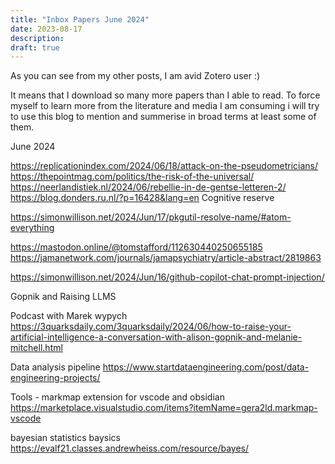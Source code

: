 ```yaml
---
title: "Inbox Papers June 2024"
date: 2023-08-17
description:
draft: true
---
```


As you can see from my other posts, I am avid Zotero user :) 

It means that I download so many more papers than I able to read. To force myself to learn more from the literature and media I am consuming i will try to use this blog to mention and summerise in broad terms at least some of them.

June 2024

https://replicationindex.com/2024/06/18/attack-on-the-pseudometricians/
https://thepointmag.com/politics/the-risk-of-the-universal/
https://neerlandistiek.nl/2024/06/rebellie-in-de-gentse-letteren-2/
https://blog.donders.ru.nl/?p=16428&lang=en Cognitive reserve

https://simonwillison.net/2024/Jun/17/pkgutil-resolve-name/#atom-everything

https://mastodon.online/@tomstafford/112630440250655185
https://jamanetwork.com/journals/jamapsychiatry/article-abstract/2819863

https://simonwillison.net/2024/Jun/16/github-copilot-chat-prompt-injection/

Gopnik and Raising LLMS

Podcast with Marek wypych
https://3quarksdaily.com/3quarksdaily/2024/06/how-to-raise-your-artificial-intelligence-a-conversation-with-alison-gopnik-and-melanie-mitchell.html

Data analysis pipeline https://www.startdataengineering.com/post/data-engineering-projects/

Tools - markmap extension for vscode and obsidian
https://marketplace.visualstudio.com/items?itemName=gera2ld.markmap-vscode

bayesian statistics baysics
https://evalf21.classes.andrewheiss.com/resource/bayes/